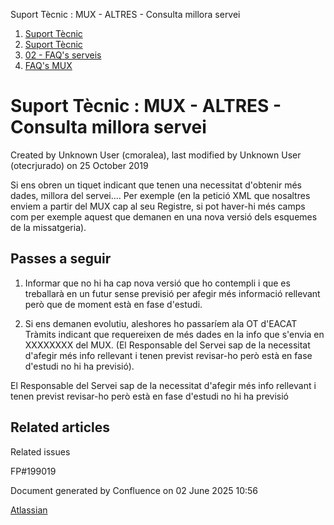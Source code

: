Suport Tècnic : MUX - ALTRES - Consulta millora servei  

1.  [Suport Tècnic](index.md)
2.  [Suport Tècnic](13893782.md)
3.  [02 - FAQ's serveis](26313393.md)
4.  [FAQ's MUX](28705591.md)

Suport Tècnic : MUX - ALTRES - Consulta millora servei
======================================================

Created by Unknown User (cmoralea), last modified by Unknown User (otecrjurado) on 25 October 2019

Si ens obren un tiquet indicant que tenen una necessitat d'obtenir més dades, millora del servei.... Per exemple (en la petició XML que nosaltres enviem a partir del MUX cap al seu Registre, si pot haver-hi més camps com per exemple aquest que demanen en una nova versió dels esquemes de la missatgeria).

Passes a seguir
---------------

  

1.  Informar que no hi ha cap nova versió que ho contempli i que es treballarà en un futur sense previsió per afegir més informació rellevant però que de moment està en fase d'estudi.  
      
    
2.  Si ens demanen evolutiu, aleshores ho passaríem ala OT d'EACAT Tràmits indicant que requereixen de més dades en la info que s'envia en XXXXXXXX del MUX. (El Responsable del Servei sap de la necessitat d'afegir més info rellevant i tenen previst revisar-ho però està en fase d'estudi no hi ha previsió).  
      
    

  

El Responsable del Servei sap de la necessitat d'afegir més info rellevant i tenen previst revisar-ho però està en fase d'estudi no hi ha previsió

Related articles
----------------

  

Related issues

FP#199019

Document generated by Confluence on 02 June 2025 10:56

[Atlassian](http://www.atlassian.com/)